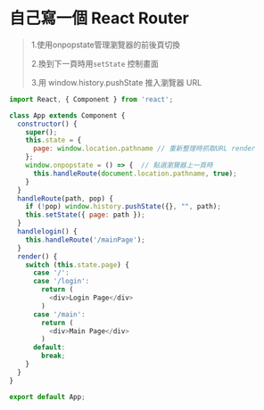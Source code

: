 # 自己寫一個 React Router

> 1.使用onpopstate管理瀏覽器的前後頁切換
>
> 2.換到下一頁時用`setState` 控制畫面
>
> 3.用 window.history.pushState 推入瀏覽器 URL

```js
import React, { Component } from 'react';

class App extends Component {
  constructor() {
    super();
    this.state = {
      page: window.location.pathname // 重新整理時抓取URL render
    };
    window.onpopstate = () => {  // 點選瀏覽器上一頁時
      this.handleRoute(document.location.pathname, true);
    }
  }
  handleRoute(path, pop) {
    if (!pop) window.history.pushState({}, "", path);
    this.setState({ page: path });
  }
  handlelogin() {
    this.handleRoute('/mainPage');
  }
  render() {
    switch (this.state.page) {
      case '/':
      case '/login':
        return (
          <div>Login Page</div>
        )
      case '/main':
        return (
          <div>Main Page</div>
        )
      default:
        break;
    }
  }
}

export default App;
```



